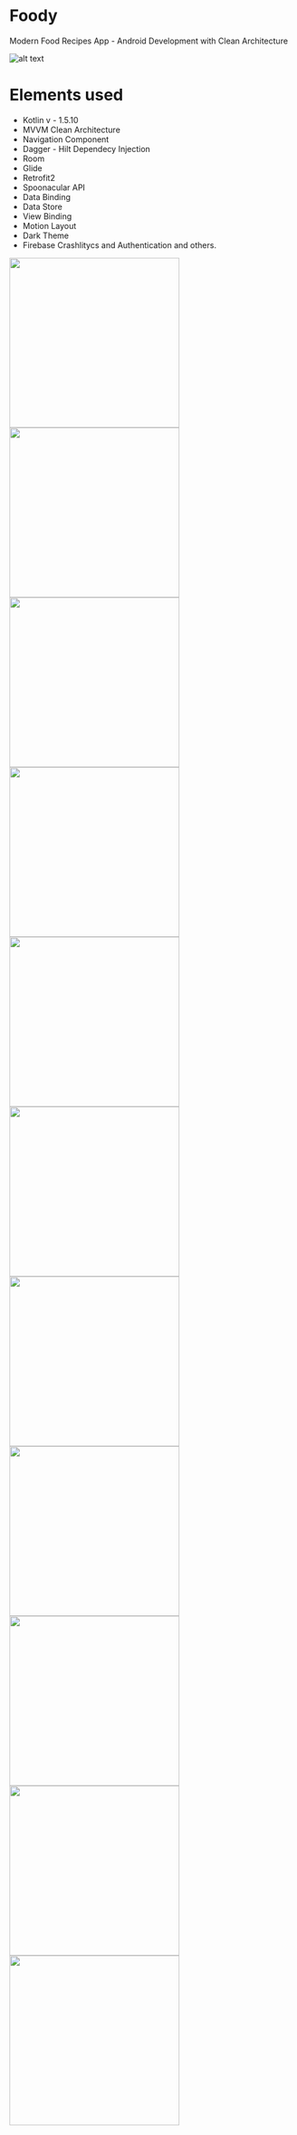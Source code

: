 # Foody

Modern Food Recipes App - Android Development with Clean Architecture

![alt text](https://i.postimg.cc/6pt0GT54/Thumbnail-1.png)

# Elements used
- Kotlin v - 1.5.10
- MVVM Clean Architecture
- Navigation Component
- Dagger - Hilt Dependecy Injection
- Room
- Glide
- Retrofit2
- Spoonacular API
- Data Binding
- Data Store
- View Binding
- Motion Layout
- Dark Theme
- Firebase Crashlitycs and Authentication
and others.

<img src="https://github.com/jcellomarcanoeascanio/Foody/blob/master/images/Screenshot_2021-01-18-11-31-37-467_com.jcellomarcano.foody.jpg?raw=true" width="300">

<img src="https://github.com/jcellomarcanoeascanio/Foody/blob/master/images/Screenshot_2021-01-18-11-31-27-769_com.jcellomarcano.foody.jpg?raw=true" width="300">

<img src="https://github.com/jcellomarcanoeascanio/Foody/blob/master/images/Screenshot_2021-01-18-11-31-43-473_com.jcellomarcano.foody.jpg?raw=true" width="300">

<img src="https://github.com/jcellomarcanoeascanio/Foody/blob/master/images/Screenshot_2021-01-18-11-31-57-148_com.jcellomarcano.foody.jpg?raw=true" width="300">

<img src="https://github.com/jcellomarcanoeascanio/Foody/blob/master/images/Screenshot_2021-01-18-11-32-08-830_com.jcellomarcano.foody.jpg?raw=true" width="300">

<img src="https://github.com/jcellomarcanoeascanio/Foody/blob/master/images/Screenshot_2021-01-18-11-32-17-770_com.jcellomarcano.foody.jpg?raw=true" width="300">

<img src="https://github.com/jcellomarcanoeascanio/Foody/blob/master/images/Screenshot_2021-01-18-11-32-29-759_com.jcellomarcano.foody.jpg?raw=true" width="300">

<img src="https://github.com/jcellomarcanoeascanio/Foody/blob/master/images/Screenshot_2021-01-18-11-32-37-369_com.jcellomarcano.foody.jpg?raw=true" width="300">

<img src="https://github.com/jcellomarcanoeascanio/Foody/blob/master/images/Screenshot_2021-01-18-11-32-53-572_com.jcellomarcano.foody.jpg?raw=true" width="300">

<img src="https://github.com/jcellomarcanoeascanio/Foody/blob/master/images/Screenshot_2021-01-18-11-32-57-259_com.jcellomarcano.foody.jpg?raw=true" width="300">

<img src="https://github.com/jcellomarcanoeascanio/Foody/blob/master/images/Screenshot_2021-01-18-11-33-08-997_com.jcellomarcano.foody.jpg?raw=true" width="300">
